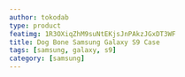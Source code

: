 ```yaml
---
author: tokodab
type: product
featimg: 1R3OXiqZhM9suNtEKjsJnPAkzJGxDT3WF
title: Dog Bone Samsung Galaxy S9 Case
tags: [samsung, galaxy, s9]
category: [samsung]
---
```

